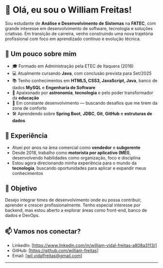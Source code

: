 # 👋 Olá, eu sou o William Freitas!

Sou estudante de **Análise e Desenvolvimento de Sistemas** na **FATEC**, com grande interesse em desenvolvimento de software, tecnologia e soluções criativas. Em transição de carreira, venho construindo uma nova trajetória profissional com foco em aprendizado contínuo e evolução técnica.

## 🚀 Um pouco sobre mim

- 🎓 Formado em Administração pela ETEC de Itaquera (2016)
- 💻 Atualmente cursando **Java**, com conclusão prevista para Set/2025
- 📚 Tenho conhecimentos em **HTML5, CSS3, JavaScript, Java**, banco de dados **MySQL** e **Engenharia de Software**
- 🧠 Apaixonado por **astronomia**, **tecnologia** e pelo poder transformador da **educação**
- 🔄 Em constante desenvolvimento — buscando desafios que me tirem da zona de conforto
- 🛠️ Aprendendo sobre **Spring Boot**, **JDBC**, **Git**, **GitHub** e **estruturas de dados**

## 💼 Experiência

- Atuei por anos na área comercial como **vendedor** e **subgerente**
- Desde 2018, trabalho como **motorista por aplicativo (MEI)**, desenvolvendo habilidades como organização, foco e disciplina
- Estou agora direcionando minha experiência para o mundo da **tecnologia**, buscando oportunidades para aplicar e expandir meus conhecimentos

## 🎯 Objetivo

Desejo integrar times de desenvolvimento onde eu possa contribuir, aprender e crescer profissionalmente. Tenho especial interesse por backend, mas estou aberto a explorar áreas como front-end, banco de dados e DevOps.

## 📫 Vamos nos conectar?

- LinkedIn: [https://www.linkedin.com/in/william-vidal-freitas-a808a3113/]
- GitHub: [https://github.com/william-freitas]
- Email: [wil.vidalfreitas@gmail.com]

---


